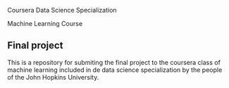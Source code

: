 
Coursera Data Science Specialization

Machine Learning Course

Final project
-------------

This is a repository for submiting the final project to the coursera class of machine learning included in de data science specialization by the people of the John Hopkins University.
